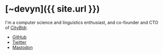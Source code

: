 # [~devyn]({{ site.url }})

I'm a computer science and linguistics enthusiast, and co-founder and CTO of
[CityBldr](https://www.citybldr.com/).

* <a rel="me" href="https://github.com/devyn">GitHub</a>
* <a rel="me" href="https://twitter.com/devynci">Twitter</a>
* <a rel="me" href="https://mastodon.lol/@devyn">Mastodon</a>
